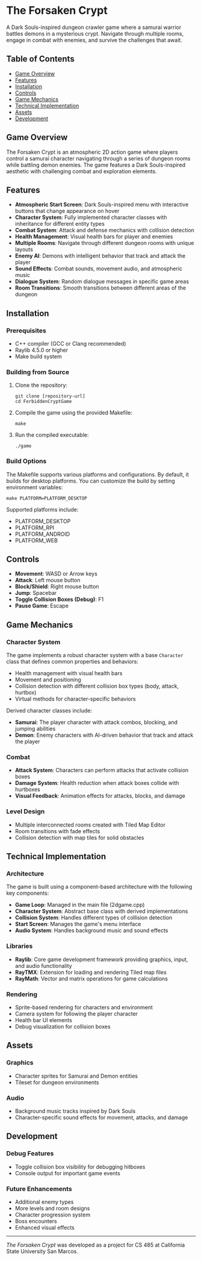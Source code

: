 # The Forsaken Crypt

A Dark Souls-inspired dungeon crawler game where a samurai warrior battles demons in a mysterious crypt. Navigate through multiple rooms, engage in combat with enemies, and survive the challenges that await.

## Table of Contents
- [Game Overview](#game-overview)
- [Features](#features)
- [Installation](#installation)
- [Controls](#controls)
- [Game Mechanics](#game-mechanics)
- [Technical Implementation](#technical-implementation)
- [Assets](#assets)
- [Development](#development)

## Game Overview

The Forsaken Crypt is an atmospheric 2D action game where players control a samurai character navigating through a series of dungeon rooms while battling demon enemies. The game features a Dark Souls-inspired aesthetic with challenging combat and exploration elements.

## Features

- **Atmospheric Start Screen**: Dark Souls-inspired menu with interactive buttons that change appearance on hover
- **Character System**: Fully implemented character classes with inheritance for different entity types
- **Combat System**: Attack and defense mechanics with collision detection
- **Health Management**: Visual health bars for player and enemies
- **Multiple Rooms**: Navigate through different dungeon rooms with unique layouts
- **Enemy AI**: Demons with intelligent behavior that track and attack the player
- **Sound Effects**: Combat sounds, movement audio, and atmospheric music
- **Dialogue System**: Random dialogue messages in specific game areas
- **Room Transitions**: Smooth transitions between different areas of the dungeon

## Installation

### Prerequisites

- C++ compiler (GCC or Clang recommended)
- Raylib 4.5.0 or higher
- Make build system

### Building from Source

1. Clone the repository:
   ```
   git clone [repository-url]
   cd ForbiddenCryptGame
   ```

2. Compile the game using the provided Makefile:
   ```
   make
   ```

3. Run the compiled executable:
   ```
   ./game
   ```

### Build Options

The Makefile supports various platforms and configurations. By default, it builds for desktop platforms. You can customize the build by setting environment variables:

```
make PLATFORM=PLATFORM_DESKTOP
```

Supported platforms include:
- PLATFORM_DESKTOP
- PLATFORM_RPI
- PLATFORM_ANDROID
- PLATFORM_WEB

## Controls

- **Movement**: WASD or Arrow keys
- **Attack**: Left mouse button
- **Block/Shield**: Right mouse button
- **Jump**: Spacebar
- **Toggle Collision Boxes (Debug)**: F1
- **Pause Game**: Escape

## Game Mechanics

### Character System

The game implements a robust character system with a base `Character` class that defines common properties and behaviors:

- Health management with visual health bars
- Movement and positioning
- Collision detection with different collision box types (body, attack, hurtbox)
- Virtual methods for character-specific behaviors

Derived character classes include:

- **Samurai**: The player character with attack combos, blocking, and jumping abilities
- **Demon**: Enemy characters with AI-driven behavior that track and attack the player

### Combat

- **Attack System**: Characters can perform attacks that activate collision boxes
- **Damage System**: Health reduction when attack boxes collide with hurtboxes
- **Visual Feedback**: Animation effects for attacks, blocks, and damage

### Level Design

- Multiple interconnected rooms created with Tiled Map Editor
- Room transitions with fade effects
- Collision detection with map tiles for solid obstacles

## Technical Implementation

### Architecture

The game is built using a component-based architecture with the following key components:

- **Game Loop**: Managed in the main file (2dgame.cpp)
- **Character System**: Abstract base class with derived implementations
- **Collision System**: Handles different types of collision detection
- **Start Screen**: Manages the game's menu interface
- **Audio System**: Handles background music and sound effects

### Libraries

- **Raylib**: Core game development framework providing graphics, input, and audio functionality
- **RayTMX**: Extension for loading and rendering Tiled map files
- **RayMath**: Vector and matrix operations for game calculations

### Rendering

- Sprite-based rendering for characters and environment
- Camera system for following the player character
- Health bar UI elements
- Debug visualization for collision boxes

## Assets

### Graphics

- Character sprites for Samurai and Demon entities
- Tileset for dungeon environments

### Audio

- Background music tracks inspired by Dark Souls
- Character-specific sound effects for movement, attacks, and damage

## Development

### Debug Features

- Toggle collision box visibility for debugging hitboxes
- Console output for important game events

### Future Enhancements

- Additional enemy types
- More levels and room designs
- Character progression system
- Boss encounters
- Enhanced visual effects

---

*The Forsaken Crypt* was developed as a project for CS 485 at California State University San Marcos.